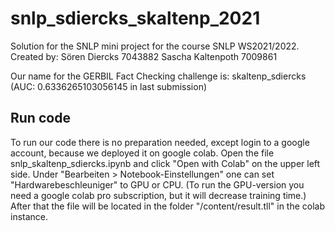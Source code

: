 # snlp_sdiercks_skaltenp_2021
Solution for the SNLP mini project for the course SNLP WS2021/2022.
Created by:
Sören Diercks     7043882
Sascha Kaltenpoth 7009861

Our name for the GERBIL Fact Checking challenge is: skaltenp_sdiercks (AUC: 0.6336265103056145 in last submission)

## Run code
To run our code there is no preparation needed, except login to a google account, because we deployed it on google colab.
Open the file snlp_skaltenp_sdiercks.ipynb and click "Open with Colab" on the upper left side.
Under "Bearbeiten > Notebook-Einstellungen" one can set "Hardwarebeschleuniger" to GPU or CPU.
(To run the GPU-version you need a google colab pro subscription, but it will decrease training time.)
After that the file will be located in the folder "/content/result.tll" in the colab instance.
